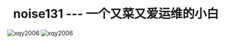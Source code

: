 <div align="center"> <h1>noise131 --- 一个又菜又爱运维的小白</h1> </div>

<div>
    <img align="left" src="https://github-readme-stats.vercel.app/api/top-langs?username=noise131&show_icons=true&locale=cn&layout=compact" alt="xqy2006" />
    <img align="center" src="https://github-readme-stats.vercel.app/api?username=noise131&show_icons=true&locale=cn" alt="xqy2006" />
</div>
